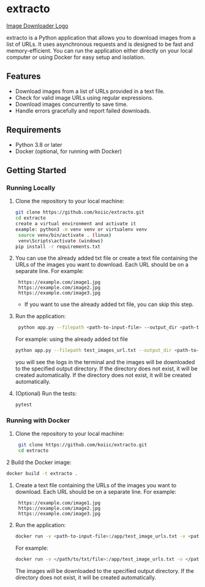 # extracto


[Image Downloader Logo](https://example.com/image_downloader_logo.png)

extracto is a Python application that allows you to download images from a list of URLs. It uses asynchronous requests and is designed to be fast and memory-efficient. You can run the application either directly on your local computer or using Docker for easy setup and isolation.

## Features

- Download images from a list of URLs provided in a text file.
- Check for valid image URLs using regular expressions.
- Download images concurrently to save time.
- Handle errors gracefully and report failed downloads.

## Requirements

- Python 3.8 or later
- Docker (optional, for running with Docker)

## Getting Started

### Running Locally

1. Clone the repository to your local machine:

   ```bash
   git clone https://github.com/koiic/extracto.git
   cd extracto
   create a virtual environment and activate it
   example: python3 -m venv venv or virtualenv venv
    source venv/bin/activate . (linux)
    venv\Scripts\activate (windows)
   pip install -r requirements.txt
    ```
   
2. You can use the already added txt file or create a text file containing the URLs of the images you want to download. Each URL should be on a separate line. For example:

   ```text
    https://example.com/image1.jpg
    https://example.com/image2.jpg
    https://example.com/image3.jpg
    ```
   - If you want to use the already added txt file, you can skip this step.
   
3. Run the application:

   ```bash
    python app.py --filepath <path-to-input-file> --output_dir <path-to-output_directory>
    ```

    For example: using the already added txt file

    ```bash
    python app.py --filepath test_images_url.txt --output_dir <path-to-output_directory>
    ```
   you will see the logs in the terminal and the images will be downloaded to the specified output directory. If the directory does not exist, it will be created automatically. If the directory does not exist, it will be created automatically.
4. (Optional) Run the tests:

   ```bash
   pytest
   ```
   
### Running with Docker

1. Clone the repository to your local machine:

   ```bash
    git clone https://github.com/koiic/extracto.git
    cd extracto
    ```
   
2 Build the Docker image:

   ```bash
   docker build -t extracto .
   ```

1. Create a text file containing the URLs of the images you want to download. Each URL should be on a separate line. For example:

   ```text
    https://example.com/image1.jpg
    https://example.com/image2.jpg
    https://example.com/image3.jpg
    ```
   
2. Run the application:

   ```bash
   docker run -v <path-to-input-file>:/app/test_image_urls.txt -v <path-to-output_directory>:/app/images image-downloader
   ```
   
   For example:

   ```bash
   docker run -v </path/to/txt/file>:/app/test_image_urls.txt -v </path/to/download/folder>:/app/images extracto --filepath /app/test_images_url.txt --output_dir /app/output

   ```
   
   The images will be downloaded to the specified output directory. If the directory does not exist, it will be created automatically.
